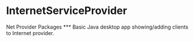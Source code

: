 # InternetServiceProvider
Net Provider Packages
*** Basic Java desktop app showing/adding clients to Internet provider.
